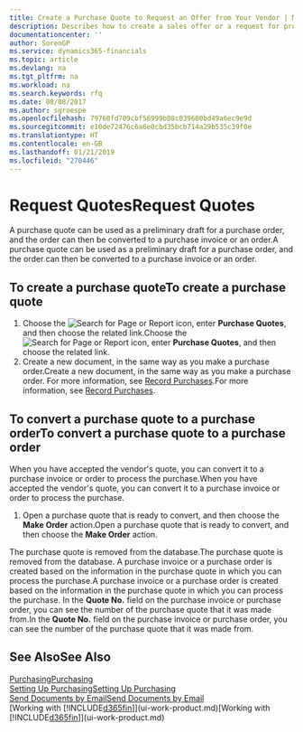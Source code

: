 ```yaml
---
title: Create a Purchase Quote to Request an Offer from Your Vendor | Microsoft Docs
description: Describes how to create a sales offer or a request for proposal (RFQ) document to record your offer to a customer to sell products under certain terms.
documentationcenter: ''
author: SorenGP
ms.service: dynamics365-financials
ms.topic: article
ms.devlang: na
ms.tgt_pltfrm: na
ms.workload: na
ms.search.keywords: rfq
ms.date: 08/08/2017
ms.author: sgroespe
ms.openlocfilehash: 79760fd709cbf56999b08c039600bd49a6ec9e9d
ms.sourcegitcommit: e10de72476c6a6e0cbd35bcb714a29b535c39f0e
ms.translationtype: HT
ms.contentlocale: en-GB
ms.lasthandoff: 01/21/2019
ms.locfileid: "270446"
---
```

# <a name="request-quotes"></a><span data-ttu-id="dfa89-103">Request Quotes</span><span class="sxs-lookup"><span data-stu-id="dfa89-103">Request Quotes</span></span>
<span data-ttu-id="dfa89-104">A purchase quote can be used as a preliminary draft for a purchase order, and the order can then be converted to a purchase invoice or an order.</span><span class="sxs-lookup"><span data-stu-id="dfa89-104">A purchase quote can be used as a preliminary draft for a purchase order, and the order can then be converted to a purchase invoice or an order.</span></span>


## <a name="to-create-a-purchase-quote"></a><span data-ttu-id="dfa89-105">To create a purchase quote</span><span class="sxs-lookup"><span data-stu-id="dfa89-105">To create a purchase quote</span></span>
1. <span data-ttu-id="dfa89-106">Choose the ![Search for Page or Report](media/ui-search/search_small.png "Search for Page or Report icon") icon, enter **Purchase Quotes**, and then choose the related link.</span><span class="sxs-lookup"><span data-stu-id="dfa89-106">Choose the ![Search for Page or Report](media/ui-search/search_small.png "Search for Page or Report icon") icon, enter **Purchase Quotes**, and then choose the related link.</span></span>
2. <span data-ttu-id="dfa89-107">Create a new document, in the same way as you make a purchase order.</span><span class="sxs-lookup"><span data-stu-id="dfa89-107">Create a new document, in the same way as you make a purchase order.</span></span> <span data-ttu-id="dfa89-108">For more information, see [Record Purchases](purchasing-how-record-purchases.md).</span><span class="sxs-lookup"><span data-stu-id="dfa89-108">For more information, see [Record Purchases](purchasing-how-record-purchases.md).</span></span>

## <a name="to-convert-a-purchase-quote-to-a-purchase-order"></a><span data-ttu-id="dfa89-109">To convert a purchase quote to a purchase order</span><span class="sxs-lookup"><span data-stu-id="dfa89-109">To convert a purchase quote to a purchase order</span></span>
<span data-ttu-id="dfa89-110">When you have accepted the vendor's quote, you can convert it to a purchase invoice or order to process the purchase.</span><span class="sxs-lookup"><span data-stu-id="dfa89-110">When you have accepted the vendor's quote, you can convert it to a purchase invoice or order to process the purchase.</span></span>

1. <span data-ttu-id="dfa89-111">Open a purchase quote that is ready to convert, and then choose the **Make Order** action.</span><span class="sxs-lookup"><span data-stu-id="dfa89-111">Open a purchase quote that is ready to convert, and then choose the **Make Order** action.</span></span>

<span data-ttu-id="dfa89-112">The purchase quote is removed from the database.</span><span class="sxs-lookup"><span data-stu-id="dfa89-112">The purchase quote is removed from the database.</span></span> <span data-ttu-id="dfa89-113">A purchase invoice or a purchase order is created based on the information in the purchase quote in which you can process the purchase.</span><span class="sxs-lookup"><span data-stu-id="dfa89-113">A purchase invoice or a purchase order is created based on the information in the purchase quote in which you can process the purchase.</span></span> <span data-ttu-id="dfa89-114">In the **Quote No.** field on the purchase invoice or purchase order, you can see the number of the purchase quote that it was made from.</span><span class="sxs-lookup"><span data-stu-id="dfa89-114">In the **Quote No.** field on the purchase invoice or purchase order, you can see the number of the purchase quote that it was made from.</span></span>

## <a name="see-also"></a><span data-ttu-id="dfa89-115">See Also</span><span class="sxs-lookup"><span data-stu-id="dfa89-115">See Also</span></span>
[<span data-ttu-id="dfa89-116">Purchasing</span><span class="sxs-lookup"><span data-stu-id="dfa89-116">Purchasing</span></span>](purchasing-manage-purchasing.md)  
[<span data-ttu-id="dfa89-117">Setting Up Purchasing</span><span class="sxs-lookup"><span data-stu-id="dfa89-117">Setting Up Purchasing</span></span>](purchasing-setup-purchasing.md)  
[<span data-ttu-id="dfa89-118">Send Documents by Email</span><span class="sxs-lookup"><span data-stu-id="dfa89-118">Send Documents by Email</span></span>](ui-how-send-documents-email.md)  
<span data-ttu-id="dfa89-119">[Working with [!INCLUDE[d365fin](includes/d365fin_md.md)]](ui-work-product.md)</span><span class="sxs-lookup"><span data-stu-id="dfa89-119">[Working with [!INCLUDE[d365fin](includes/d365fin_md.md)]](ui-work-product.md)</span></span>
